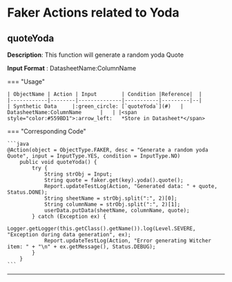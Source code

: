 # **Faker Actions related to Yoda**

## **quoteYoda**

**Description**: This function will generate a random yoda Quote

**Input Format** : DatasheetName:ColumnName

=== "Usage"

    | ObjectName | Action | Input        | Condition |Reference|  |
    |------------|--------|--------------|-----------|---------|--|
    | Synthetic Data     |:green_circle: [`quoteYoda`](#)   | DatasheetName:ColumnName      |   | |<span style="color:#559BD1">:arrow_left:   *Store in Datasheet*</span> 

=== "Corresponding Code"

    ```java
    @Action(object = ObjectType.FAKER, desc = "Generate a random yoda Quote", input = InputType.YES, condition = InputType.NO)
        public void quoteYoda() {
            try {
                String strObj = Input;
                String quote = faker.get(key).yoda().quote();
                Report.updateTestLog(Action, "Generated data: " + quote, Status.DONE);
                String sheetName = strObj.split(":", 2)[0];
                String columnName = strObj.split(":", 2)[1];
                userData.putData(sheetName, columnName, quote);
            } catch (Exception ex) {
                Logger.getLogger(this.getClass().getName()).log(Level.SEVERE, "Exception during data generation", ex);
                Report.updateTestLog(Action, "Error generating Witcher item: " + "\n" + ex.getMessage(), Status.DEBUG);
            }
        }
    ```
-----------------------------------------------------
